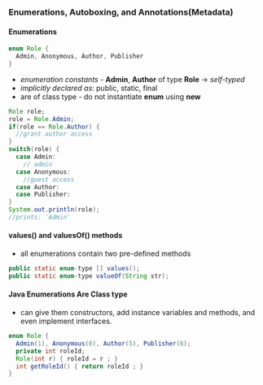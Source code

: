 ### Enumerations, Autoboxing, and Annotations(Metadata)

#### Enumerations

```java
enum Role {
  Admin, Anonymous, Author, Publisher
}
```
- _enumeration constants_ - __Admin__, __Author__ of type __Role__ -> _self-typed_
- _implicitly declared as_: public, static, final
- are of class type - do not instantiate __enum__ using __new__
```java
Role role;
role = Role.Admin;
if(role == Role.Author) {
  //grant author access
}
switch(role) {
  case Admin:
    // admin
  case Anonymous:
    //guest access
  case Author:
  case Publisher:
}
System.out.println(role);
//prints: 'Admin'
```
#### values() and valuesOf() methods
- all enumerations contain two pre-defined methods

```java
public static enum-type [] values();
public static enum-type valueOf(String str);
```
#### Java Enumerations Are Class type
- can give them constructors, add instance variables and methods, and even implement interfaces.

```java
enum Role {
  Admin(1), Anonymous(0), Author(5), Publisher(6);
  private int roleId;
  Role(int r) { roleId = r ; }
  int getRoleId() { return roleId ; }
}

```
